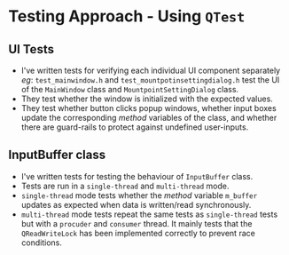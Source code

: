 # Testing Approach - Using `QTest`

## UI Tests
* I've written tests for verifying each individual UI component separately _eg_: `test_mainwindow.h` and `test_mountpotinsettingdialog.h` test the UI of the `MainWindow` class and `MountpointSettingDialog` class. 
* They test whether the window is initialized with the expected values. 
* They test whether button clicks popup windows, whether input boxes update the corresponding _method_ variables of the class, and whether there are  guard-rails to protect against undefined user-inputs.

## InputBuffer class
* I've written tests for testing the behaviour of `InputBuffer` class. 
* Tests are run in a `single-thread` and `multi-thread` mode. 
* `single-thread` mode tests whether the _method_ variable `m_buffer` updates as expected when data is written/read synchronously. 
* `multi-thread` mode tests repeat the same tests as `single-thread` tests but with a `procuder` and `consumer` thread. It mainly tests that the `QReadWriteLock` has been implemented correctly to prevent race conditions. 
